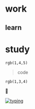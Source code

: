 # work

## learn


# study

`rgb(1,4,5)`

>code

```rgb(1,3,4)```

:eyes:

<a href="https://giphy.com/" target="blank">![typing](https://media.giphy.com/media/13GIgrGdslD9oQ/giphy.gif)</a>
